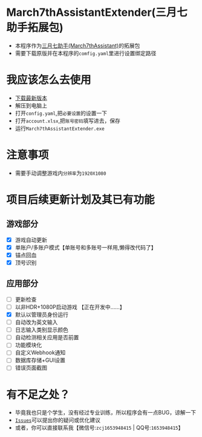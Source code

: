 # March7thAssistantExtender(三月七助手拓展包)
- 本程序作为[三月七助手(March7thAssistant)](https://github.com/moesnow/March7thAssistant)的拓展包
- 需要下载原版并在本程序的`comfig.yaml`里进行设置绑定路径
# 我应该怎么去使用
- [下载最新版本](https://github.com/MaoSan2006/March7thAssistantExtender/releases)
- 解压到电脑上
- 打开`config.yaml`,把`必要设置`的设置一下
- 打开`account.xlsx`,把`账号密码`填写进去，保存
- 运行`March7thAssistantExtender.exe`
# 注意事项
- 需要手动调整游戏内`分辨率`为`1920X1080`
# 项目后续更新计划及其已有功能
## 游戏部分 ##
* [X] 游戏自动更新
* [x] 单账户/多账户模式【单账号和多账号一样用,懒得改代码了】
* [x] 锚点回血
* [x] 顶号识别
## 应用部分 ##
* [ ] 更新检查
* [ ] 以非HDR+1080P启动游戏 【正在开发中......】
* [x] 默认以管理员身份运行
* [ ] 自动改为英文输入
* [ ] 日志输入类别显示颜色
* [ ] 自动检测相关应用是否前置
* [ ] 功能模块化
* [ ] 自定义Webhook通知
* [ ] 数据库存储+GUI设置
* [ ] 错误页面截图
# 有不足之处？
- 毕竟我也只是个学生，没有经过专业训练，所以程序会有一点BUG，谅解一下
- [`Issues`](https://github.com/MaoSan2006/March7thAssistantExtender/issues)可以提出你的疑问或优化建议
- 或者，你可以直接联系我【微信号:`zcj1653948415` | QQ号:`1653948415`】
